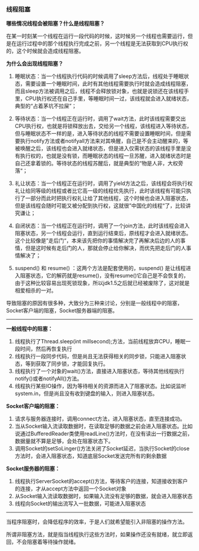 ### 线程阻塞

**哪些情况线程会被阻塞？什么是线程阻塞？**

在某一时刻某一个线程在运行一段代码的时候，这时候另一个线程也需要运行，但是在运行过程中的那个线程执行完成之前，另一个线程是无法获取到CPU执行权的，这个时候就会造成线程阻塞。

**为什么会出现线程阻塞？**

1. 睡眠状态：当一个线程执行代码的时候调用了sleep方法后，线程处于睡眠状态，需要设置一个睡眠时间，此时有其他线程需要执行时就会造成线程阻塞，而且sleep方法被调用之后，线程不会释放锁对象，也就是说锁还在该线程手里，CPU执行权还在自己手里，等睡眠时间一过，该线程就会进入就绪状态，典型的“占着茅坑不拉屎”；

2. 等待状态：当一个线程正在运行时，调用了wait方法，此时该线程需要交出CPU执行权，也就是将锁释放出去，交给另一个线程，该线程进入等待状态，但与睡眠状态不一样的是，进入等待状态的线程不需要设置睡眠时间，但是需要执行notify方法或者notifyall方法来对其唤醒，自己是不会主动醒来的，等被唤醒之后，该线程也会进入就绪状态，但是进入仅需状态的该线程手里是没有执行权的，也就是没有锁，而睡眠状态的线程一旦苏醒，进入就绪状态时是自己还拿着锁的。等待状态的线程苏醒后，就是典型的“物是人非，大权旁落“；

3. 礼让状态：当一个线程正在运行时，调用了yield方法之后，该线程会将执行权礼让给同等级的线程或者比它高一级的线程优先执行，此时该线程有可能只执行了一部分而此时把执行权礼让给了其他线程，这个时候也会进入阻塞状态，但是该线程会随时可能又被分配到执行权，这就很”中国化的线程“了，比较讲究谦让；

4. 自闭状态：当一个线程正在运行时，调用了一个join方法，此时该线程会进入阻塞状态，另一个线程会运行，直到运行结束后，原线程才会进入就绪状态。这个比较像是”走后门“，本来该先把你的事情解决完了再解决后边的人的事情，但是这时候有走后门的人，那就会停止给你解决，而优先把走后门的人事情解决了；

5. suspend() 和 resume() ：这两个方法是配套使用的，suspend() 是让线程进入阻塞状态，它的解药就是resume()，没有resume()它自己是不会恢复的，由于这种比较容易出现死锁现象，所以jdk1.5之后就已经被废除了，这对就是相爱相杀的一对。

导致阻塞的原因有很多种，大致分为三种来讨论，分别是一般线程中的阻塞，Socket客户端的阻塞，Socket服务器端的阻塞。

------

**一般线程中的阻塞：**

1. 线程执行了Thread.sleep(int millsecond);方法，当前线程放弃CPU，睡眠一段时间，然后再恢复执行
2. 线程执行一段同步代码，但是尚且无法获得相关的同步锁，只能进入阻塞状态，等到获取了同步锁，才能回复执行。
3. 线程执行了一个对象的wait()方法，直接进入阻塞状态，等待其他线程执行notify()或者notifyAll()方法。
4. 线程执行某些IO操作，因为等待相关的资源而进入了阻塞状态。比如说监听system.in，但是尚且没有收到键盘的输入，则进入阻塞状态。

**Socket客户端的阻塞：**

1. 请求与服务器连接时，调用connect方法，进入阻塞状态，直至连接成功。
2. 当从Socket输入流读取数据时，在读取足够的数据之前会进入阻塞状态。比如说通过BufferedReader类使用readLine()方法时，在没有读出一行数据之前，数据量就不算是足够，会处在阻塞状态下。
3. 调用Socket的setSoLinger()方法关闭了Socket延迟，当执行Socket的close方法时，会进入阻塞状态，知道底层Socket发送完所有的剩余数据

**Socket服务器的阻塞：**

1. 线程执行ServerSocket的accept()方法，等待客户的连接，知道接收到客户的连接，才从accept方法中返回一个Socket对象
2. 从Socket输入流读取数据时，如果输入流没有足够的数据，就会进入阻塞状态
3. 线程向Socket的输出流写入一批数据，可能进入阻塞状态

----

当程序阻塞时，会降低程序的效率，于是人们就希望能引入非阻塞的操作方法。   

所谓非阻塞方法，就是指当线程执行这些方法时，如果操作还没有就绪，就立即返回，不会阻塞着等待操作就绪。
